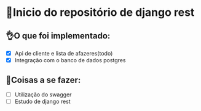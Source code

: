 # 🚀Inicio do repositório de django rest

## 👌O que foi implementado:

- [X] Api de cliente e lista de afazeres(todo)
- [X] Integração com o banco de dados postgres

## 🥅Coisas a se fazer:

 - [ ] Utilização do swagger
 - [ ] Estudo de django rest